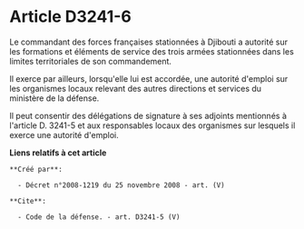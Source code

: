 # Article D3241-6

Le commandant des forces françaises stationnées à Djibouti a autorité sur les formations et éléments de service des trois
armées stationnées dans les limites territoriales de son commandement. 

Il exerce par ailleurs, lorsqu'elle lui est accordée, une autorité d'emploi sur les organismes locaux relevant des autres
directions et services du ministère de la défense. 

Il peut consentir des délégations de signature à ses adjoints mentionnés à l'article D. 3241-5 et aux responsables locaux des
organismes sur lesquels il exerce une autorité d'emploi.

**Liens relatifs à cet article**

	**Créé par**:

	  - Décret n°2008-1219 du 25 novembre 2008 - art. (V)

	**Cite**:

	  - Code de la défense. - art. D3241-5 (V)
